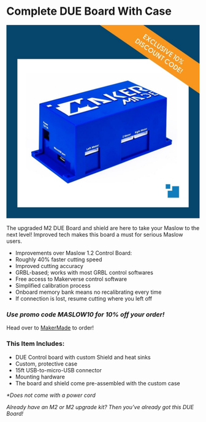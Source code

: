 # Complete DUE Board With Case

![Maslow Original Kit Contents](https://raw.githubusercontent.com/MaslowCommunityGarden/Complete-Ring-Kit/Updates-August-2021/DUE_Board_2.jpg)

The upgraded M2 DUE Board and shield are here to take your Maslow to the next level!  Improved tech makes this board a must for serious Maslow users.

* Improvements over Maslow 1.2 Control Board:
* Roughly 40% faster cutting speed
* Improved cutting accuracy
* GRBL-based; works with most GRBL control softwares
* Free access to Makerverse control software
* Simplified calibration process
* Onboard memory bank means no recalibrating every time
* If connection is lost, resume cutting where you left off

### ***Use promo code MASLOW10 for 10% off your order!***

Head over to [MakerMade](https://makermade.com/collections/all/products/m2-cnc-due-board-sheild-case-15ft-micro-usb-component) to order!

### This Item Includes:
* DUE Control board with custom Shield and heat sinks
* Custom, protective case
* 15ft USB-to-micro-USB connector
* Mounting hardware
* The board and shield come pre-assembled with the custom case

*\*Does not come with a power cord*

*Already have an M2 or M2 upgrade kit?  Then you’ve already got this DUE Board!*


